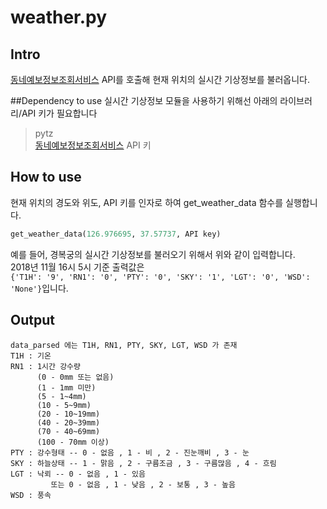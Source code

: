  <h1 align="left">weather.py</h1>
 
 ## Intro
 [동네예보정보조회서비스](https://www.data.go.kr/dataset/15000099/openapi.do) API를 호출해 현재 위치의 실시간 기상정보를 불러옵니다.
 
 ##Dependency to use
 실시간 기상정보 모듈을 사용하기 위해선 아래의 라이브러리/API 키가 필요합니다
 >pytz\
 >[동네예보정보조회서비스](https://www.data.go.kr/dataset/15000099/openapi.do) API 키
 
 ## How to use
 현재 위치의 경도와 위도, API 키를 인자로 하여 get_weather_data 함수를 실행합니다.
 ```python
get_weather_data(126.976695, 37.57737, API key)
```
예를 들어, 경복궁의 실시간 기상정보를 불러오기 위해서 위와 같이 입력합니다.\
2018년 11월 16시 5시 기준 출력값은\
`{'T1H': '9', 'RN1': '0', 'PTY': '0', 'SKY': '1', 'LGT': '0', 'WSD': 'None'}`입니다.

## Output
    data_parsed 에는 T1H, RN1, PTY, SKY, LGT, WSD 가 존재
    T1H : 기온
    RN1 : 1시간 강수량
          (0 - 0mm 또는 없음)
          (1 - 1mm 미만)
          (5 - 1~4mm)
          (10 - 5~9mm)
          (20 - 10~19mm)
          (40 - 20~39mm)
          (70 - 40~69mm)
          (100 - 70mm 이상)
    PTY : 강수형태 -- 0 - 없음 , 1 - 비 , 2 - 진눈깨비 , 3 - 눈
    SKY : 하늘상태 -- 1 - 맑음 , 2 - 구름조금 , 3 - 구름많음 , 4 - 흐림
    LGT : 낙뢰 -- 0 - 없음 , 1 - 있음
             또는 0 - 없음 , 1 - 낮음 , 2 - 보통 , 3 - 높음
    WSD : 풍속
    